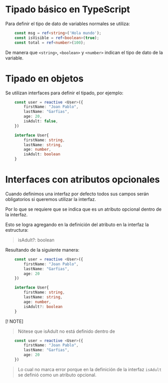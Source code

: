 # Tipado básico en TypeScript

Para definir el tipo de dato de variables normales se utiliza:


```ts
    const msg = ref<string>('Hola mundo');
    const isVisible = ref<boolean>(true);
    const total = ref<number>(100);
```

De manera que `<string>`, `<boolean>` y `<number>` indican el tipo de dato
de la variable.

# Tipado en objetos

Se utilizan interfaces para definir el tipado, por ejemplo:

```ts
    const user = reactive <User>({
        firstName: "Joan Pablo",
        lastName: "Garfias",
        age: 20,
        isAdult: false,
    })

    interface User{
        firstName: string,
        lastName: string,
        age: number,
        isAdult: boolean
    }
```

# Interfaces con atributos opcionales

Cuando definimos una interfaz por defecto todos sus campos serán  obligatorios si queremos utilizar la interfaz.

Por lo que se requiere que se indica que es un atributo opcional dentro de la interfaz.

Esto se logra agregando en la definición del atributo en la interfaz la estructura:

> isAdult?: boolean

Resultando de la siguiente manera:

```typescript
    const user = reactive <User>({
        firstName: "Joan Pablo",
        lastName: "Garfias",
        age: 20
    })

    interface User{
        firstName: string,
        lastName: string,
        age: number,
        isAdult?: boolean
    }
```

[! NOTE]
> Nótese que isAdult no está definido dentro de 
```ts
    const user = reactive <User>({
        firstName: "Joan Pablo",
        lastName: "Garfias",
        age: 20
    })
```
> Lo cual no marca error porque en la definición de la interfaz `isAdult` se definió como un atributo opcional.